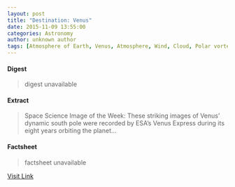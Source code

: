 ```yaml
---
layout: post
title: "Destination: Venus"
date: 2015-11-09 13:55:00
categories: Astronomy
author: unknown author
tags: [Atmosphere of Earth, Venus, Atmosphere, Wind, Cloud, Polar vortex, Vortex, Eye (cyclone), Greenhouse effect, Planet, Earth, Space science, Physical sciences, Earth sciences, Solar System, Planets, Meteorology, Nature, Astronomy, Atmospheric sciences, Planetary science, Physical geography, Outer space, Applied and interdisciplinary physics]
---
```



#### Digest
>digest unavailable

#### Extract
>Space Science Image of the Week: These striking images of Venus’ dynamic south pole were recorded by ESA’s Venus Express during its eight years orbiting the planet...

#### Factsheet
>factsheet unavailable

[Visit Link](http://www.esa.int/spaceinimages/Images/2015/11/Destination_Venus)


